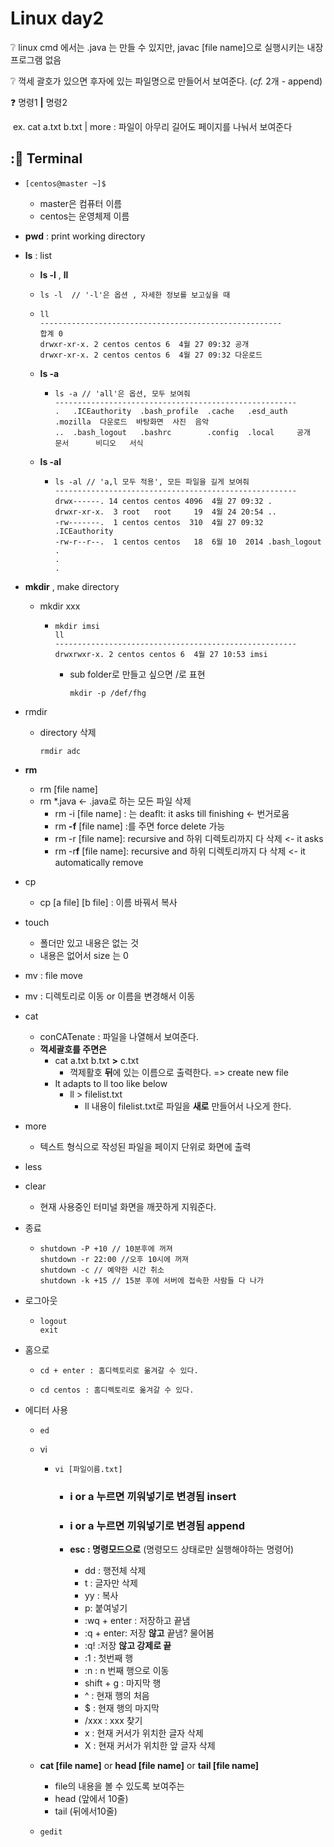 # Linux day2

:grey_question: linux cmd 에서는 .java 는 만들 수 있지만, javac [file name]으로 실행시키는 내장 프로그램 없음

:grey_question: 꺽세 괄호가 있으면 후자에 있는 파일명으로 만들어서 보여준다. (*cf.* 2개 - append)

:question: 명령1 **|** 명령2

​	ex. cat a.txt b.txt | more : 파일이 아무리 길어도 페이지를 나눠서 보여준다


## ::bookmark_tabs:  Terminal

* ```
  [centos@master ~]$ 
  ```

  * master은 컴퓨터 이름
  * centos는 운영체제 이름

  

* **pwd** : print working directory



* **ls** : list

  *  **ls -l** , **ll**

    * ```
      ls -l  // '-l'은 옵션 , 자세한 정보를 보고싶을 때
      ```

    * ```
      ll
      ------------------------------------------------------
      합계 0
      drwxr-xr-x. 2 centos centos 6  4월 27 09:32 공개
      drwxr-xr-x. 2 centos centos 6  4월 27 09:32 다운로드
      ```

  * **ls -a**

    * ```
      ls -a // 'all'은 옵션, 모두 보여줘
      ------------------------------------------------------
      .   .ICEauthority  .bash_profile  .cache   .esd_auth  .mozilla  다운로드  바탕화면  사진  음악
      ..  .bash_logout   .bashrc        .config  .local     공개      문서      비디오   서식
      ```

  * **ls -al**

    * ```
      ls -al // 'a,l 모두 적용', 모든 파일을 길게 보여줘
      ------------------------------------------------------
      drwx------. 14 centos centos 4096  4월 27 09:32 .
      drwxr-xr-x.  3 root   root     19  4월 24 20:54 ..
      -rw-------.  1 centos centos  310  4월 27 09:32 .ICEauthority
      -rw-r--r--.  1 centos centos   18  6월 10  2014 .bash_logout
      .
      .
      .
      ```

  

* **mkdir** , make directory

  * mkdir xxx

    * ```
      mkdir imsi
      ll
      ------------------------------------------------------
      drwxrwxr-x. 2 centos centos 6  4월 27 10:53 imsi
      ```
      
      * sub folder로 만들고 싶으면 /로 표현
      
        ```
        mkdir -p /def/fhg
        ```
  
* rmdir

  * directory 삭제

    ```
    rmdir adc
    ```

    

* **rm**

  * rm [file name]
  * rm *.java <- .java로 하는 모든 파일 삭제 
    * rm -i [file name] : 는 deaflt:  it asks till finishing <- 번거로움
    * rm **-f** [file name] :를 주면  force delete 가능  
    * rm -r [file name]: recursive and 하위 디렉토리까지 다 삭제 <- it asks
    * rm -r**f** [file name]: recursive and 하위 디렉토리까지 다 삭제 <- it automatically remove

* cp

  *  cp  [a file] [b file] : 이름 바꿔서 복사 

    

* touch

  * 폴더만 있고 내용은 없는 것 
  * 내용은 없어서  size 는 0

  

*  mv : file move

  * mv : 디렉토리로 이동 or 이름을 변경해서 이동 

  

* cat

  * conCATenate : 파일을 나열해서 보여준다.
  * **꺽세괄호를 주면은**
    * cat a.txt b.txt **>** c.txt
      * 꺽제활호 **뒤**에 있는 이름으로 출력한다. => create new file
    * It adapts to ll too like below
      * ll > filelist.txt 
        * ll 내용이 filelist.txt로 파일을 **새로** 만들어서 나오게 한다.

* more

  * 텍스트 형식으로 작성된 파일을 페이지 단위로 화면에 출력



* less



* clear 
  *  현재 사용중인 터미널 화면을 깨끗하게 지워준다.



* 종료

  * ```
    shutdown -P +10 // 10분후에 꺼져
    shutdown -r 22:00 //오후 10시에 꺼져
    shutdown -c // 예약한 시간 취소
    shutdown -k +15 // 15분 후에 서버에 접속한 사람들 다 나가
    ```

    

* 로그아웃

  * ```
    logout
    exit
    ```



* 홈으로

  * ```
    cd + enter : 홈디렉토리로 옮겨갈 수 있다.
    ```

  * ```
    cd centos : 홈디렉토리로 옮겨갈 수 있다.
    ```

    

* 에디터 사용

  * ```
    ed
    ```

  * vi

    * ```
      vi [파일이름.txt]
      ```

      * ### **i or a  누르면 끼워넣기로 변경됨** insert

      * ### **i or a  누르면 끼워넣기로 변경됨 append**

      * **esc : 명령모드으로** (명령모드 상태로만 실행해야하는 명령어)

        * dd : 행전체 삭제
        *  t : 글자만 삭제
        * yy : 복사
        * p: 붙여넣기
        * :wq + enter : 저장하고 끝냄
        * :q + enter: 저장 **않고** 끝냄? 물어봄
        * :q! :저장 **않고 강제로 끝**
        * :1 : 첫번째 행
        * :n : n 번째 행으로 이동 
        * shift + g : 마지막 행 
        * ^  : 현재 행의 처음
        * $ : 현재 행의 마지막
        * /xxx : xxx 찾기
        * x : 현재 커서가 위치한 글자 삭제
        * X : 현재 커서가 위치한 앞 글자 삭제

        

  * **cat [file name]** or **head [file name]** or **tail [file name]**

    * file의 내용을 볼 수 있도록 보여주는 
    * head (앞에서 10줄)
    * tail (뒤에서10줄)

  * ```
    gedit
    ```

    